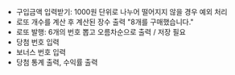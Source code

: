 - 구입금액 입력받기: 1000원 단위로 나누어 떨어지지 않을 경우 예외 처리
- 로또 개수를 계산 후 계산된 장수 출력 "8개를 구매했습니다."
- 로또 발행: 6개의 번호 뽑고 오름차순으로 출력 / 저장 필요
- 당첨 번호 입력
- 보너스 번호 입력
- 당첨 통계 출력, 수익률 출력